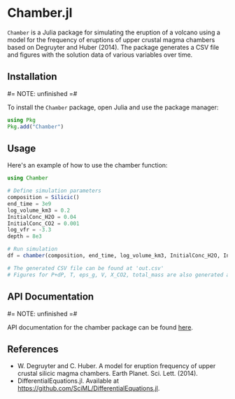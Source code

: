 # Chamber.jl
`Chamber` is a Julia package for simulating the eruption of a volcano using a model for the frequency of eruptions of upper crustal magma chambers based on Degruyter and Huber (2014). The package generates a CSV file and figures with the solution data of various variables over time.

## Installation
#=
NOTE: unfinished
=#

To install the `Chamber` package, open Julia and use the package manager:

```julia
using Pkg
Pkg.add("Chamber")
```
## Usage
Here's an example of how to use the chamber function:

```julia
using Chamber

# Define simulation parameters
composition = Silicic()
end_time = 3e9
log_volume_km3 = 0.2
InitialConc_H2O = 0.04
InitialConc_CO2 = 0.001
log_vfr = -3.3
depth = 8e3

# Run simulation
df = chamber(composition, end_time, log_volume_km3, InitialConc_H2O, InitialConc_CO2, log_vfr, depth)

# The generated CSV file can be found at 'out.csv'
# Figures for P+dP, T, eps_g, V, X_CO2, total_mass are also generated and can be viewed in the output directory.
```

## API Documentation
#=
NOTE: unfinished
=#

API documentation for the chamber package can be found [here](https://your-package-docs-url-here/).

## References
- W. Degruyter and C. Huber. A model for eruption frequency of upper crustal silicic magma chambers. Earth Planet. Sci. Lett. (2014).
- DifferentialEquations.jl. Available at https://github.com/SciML/DifferentialEquations.jl.
